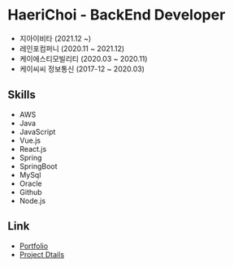 # HaeriChoi - BackEnd Developer
- 지아이비타 (2021.12 ~)
- 레인포컴퍼니 (2020.11 ~ 2021.12)
- 케이에스티모빌리티 (2020.03 ~ 2020.11)
- 케이씨씨 정보통신 (2017-12 ~ 2020.03)

## Skills
- AWS 
- Java
- JavaScript
- Vue.js
- React.js
- Spring
- SpringBoot
- MySql
- Oracle
- Github
- Node.js

## Link
- [Portfolio](https://haeri-tech.notion.site/Portfolio-d36163a9ad4f44898bbad3177b2715df)
- [Project Dtails](https://github.com/Hae-riChoi/Hae-riChoi/blob/f14bad4cf48d296f67a1f8bf6aa434e3e755faf1/Project.md)
